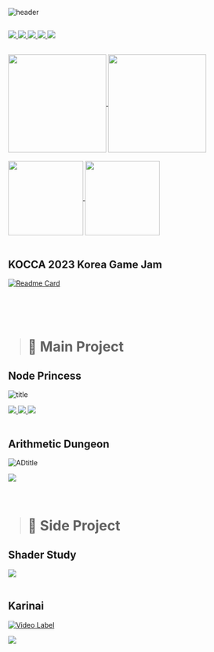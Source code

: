 ![header](https://capsule-render.vercel.app/api?type=waving&text=OuO&fontColor=FFFFFF&color=C5715D&fontSize=50&animation=fadeIn)

##

<a href="https://www.youtube.com/@cherryrainOwO">
  <img src="https://img.shields.io/badge/YOUTUBE-373F51?style=for-the-badge&logo=youtube&logoColor=FF0000"/>
</a>
<a href="https://cherryrain.tistory.com/">
  <img src="https://img.shields.io/badge/Tistory-373F51?style=for-the-badge&logo=Tistory&logoColor=white"/>
</a>
<a href="https://twitter.com/cherryrain1004">
  <img src="https://img.shields.io/badge/X(Twitter)-373F51?style=for-the-badge&logo=X&logoColor=000000"/>
</a>
<a href="https://cherryrain.itch.io/">
  <img src="https://img.shields.io/badge/itch.io-373F51?style=for-the-badge&logo=itchdotio&logoColor=FA5C5C"/>
</a>
<a href="https://indie.onstove.com/ko/games/2128">
  <img src="https://img.shields.io/badge/Stove Indie-373F51?style=for-the-badge&logo=stove&logoColor=FA5C5C"/>
</a>

##

<a href="https://github.com/cherryrainOuO/github-readme-stats">
  <img height=200 align="center" src="https://github-readme-stats.vercel.app/api?username=cherryrainOuO&show_icons=true&theme=calm&rank_icon=github" />
</a>
<a href="https://github.com/cherryrainOuO/convoychat">
  <img height=200 align="center" src="https://github-readme-stats.vercel.app/api/top-langs?username=cherryrainOuO&layout=donut&langs_count=8&card_width=320&theme=calm" />
</a>

</br>
</br>

<a href="https://solved.ac/choriv1763">
  <img height=152.7 align="center" src="http://mazassumnida.wtf/api/v2/generate_badge?boj=choriv1763" />
</a>
<a href="https://github.com/cherryrainOuO/BOJ">
  <img height=152.7 align="center" src="https://github-readme-stats.vercel.app/api/pin/?username=cherryrainOuO&repo=BOJ&show_owner=true&theme=calm" />
</a>

</br>
</br>

## KOCCA 2023 Korea Game Jam
[![Readme Card](https://github-readme-stats.vercel.app/api/pin/?username=cherryrainOuO&repo=GameJam14-2&show_owner=true&theme=calm)](https://github.com/cherryrainOuO/GameJam14-2)

</br>
</br>
</br>

> # :bug: Main Project

## Node Princess

![title](https://github.com/cherryrainOuO/cherryRainOuO/assets/117277361/fd772f0e-4186-45b7-888b-4f689e57171a)

<a href="https://youtu.be/VFez2SPSikg">
  <img src="https://img.shields.io/badge/Trailer-373F51?style=for-the-badge&logo=youtube&logoColor=FF0000"/>
</a>

<a href="https://cherryrain.itch.io/node-princess">
  <img src="https://img.shields.io/badge/itch.io-373F51?style=for-the-badge&logo=itchdotio&logoColor=FA5C5C"/>
</a>

<a href="https://indie.onstove.com/ko/games/2128">
  <img src="https://img.shields.io/badge/Stove Indie-373F51?style=for-the-badge&logo=stove&logoColor=FA5C5C"/>
</a>

</br>
</br>

## Arithmetic Dungeon
![ADtitle](https://github.com/cherryrainOuO/cherryRainOuO/assets/117277361/873e01e6-848e-4a04-9f37-5d4633eab257)

<a href="https://cherryrain.itch.io/arithmetic-dungeon">
  <img src="https://img.shields.io/badge/itch.io-373F51?style=for-the-badge&logo=itchdotio&logoColor=FA5C5C"/>
</a>

</br>
</br>
</br>

> # :herb: Side Project

## Shader Study 
<a href="https://cherryrain-erika.notion.site/TA-Study-c122e9ac9689495397a08e9b2b4f7919">
  <img src="https://img.shields.io/badge/Notion-TA Study-DF7857?style=for-the-badge&logo=Notion&logoColor=white"/>
</a>

</br>
</br>

## Karinai
[![Video Label](http://img.youtube.com/vi/PDt_CBSjzGo/maxresdefault.jpg)](https://youtu.be/PDt_CBSjzGo)

<a href="https://cherryrain-erika.notion.site/KarinAI-Note-e21c32c7265d4ac88883b0f0f670a016">
  <img src="https://img.shields.io/badge/Notion-KARINAI NOTE-DF7857?style=for-the-badge&logo=Notion&logoColor=white"/>
</a>


